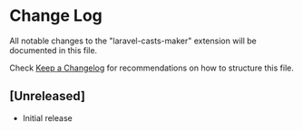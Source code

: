 # Change Log

All notable changes to the "laravel-casts-maker" extension will be documented in this file.

Check [Keep a Changelog](http://keepachangelog.com/) for recommendations on how to structure this file.

## [Unreleased]

- Initial release